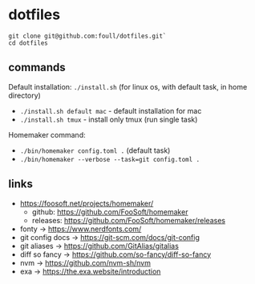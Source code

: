 # dotfiles

```
git clone git@github.com:foull/dotfiles.git`
cd dotfiles
``` 

## commands

Default installation: `./install.sh` (for linux os, with default task, in home directory)

* `./install.sh default mac` - default installation for mac
* `./install.sh tmux` - install only tmux (run single task)

Homemaker command:

* `./bin/homemaker config.toml .` (default task)
* `./bin/homemaker --verbose --task=git config.toml .`

## links

* https://foosoft.net/projects/homemaker/
  * github: https://github.com/FooSoft/homemaker
  * releases: https://github.com/FooSoft/homemaker/releases
* fonty -> https://www.nerdfonts.com/
* git config docs -> https://git-scm.com/docs/git-config
* git aliases -> https://github.com/GitAlias/gitalias
* diff so fancy -> https://github.com/so-fancy/diff-so-fancy
* nvm -> https://github.com/nvm-sh/nvm
* exa -> https://the.exa.website/introduction
